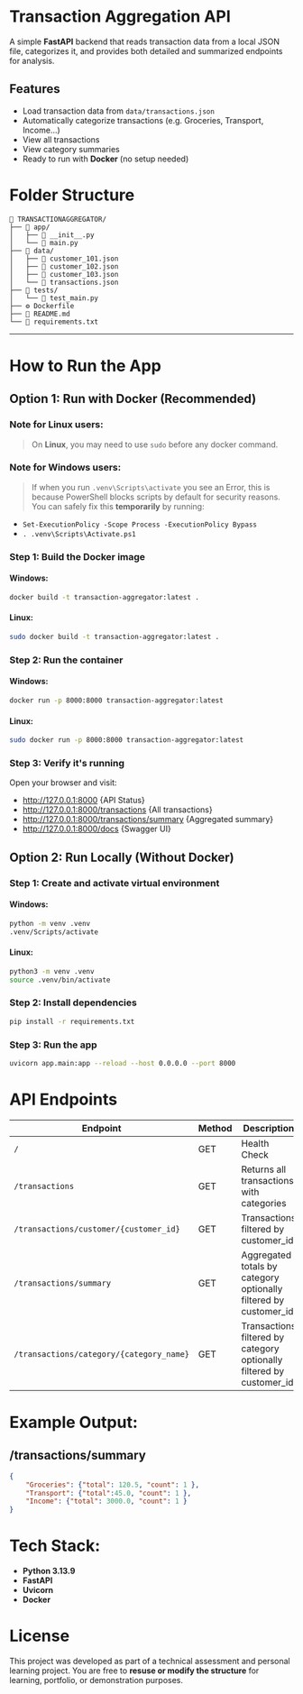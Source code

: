 # Transaction Aggregation API

A simple **FastAPI** backend that reads transaction data from a local JSON
file, categorizes it, and provides both detailed and summarized endpoints
for analysis.


## Features

- Load transaction data from `data/transactions.json`
- Automatically categorize transactions (e.g. Groceries, Transport, Income...)
- View all transactions
- View category summaries
- Ready to run with **Docker** (no setup needed)

# Folder Structure

```text
📁 TRANSACTIONAGGREGATOR/
├── 📂 app/
│   ├── 📄 __init__.py
│   └── 📄 main.py
├── 📂 data/
│   ├── 📄 customer_101.json
│   ├── 📄 customer_102.json
│   ├── 📄 customer_103.json
│   └── 📄 transactions.json
├── 📂 tests/
│   └── 📄 test_main.py
├── ⚙️ Dockerfile
├── 📘 README.md
└── 📄 requirements.txt
```

---

# How to Run the App

## Option 1: Run with Docker (Recommended)

### Note for Linux users:

> On **Linux**, you may need to use `sudo` before any docker command.

### Note for Windows users:

> If when you run `.venv\Scripts\activate` you see an Error, this is because
PowerShell blocks scripts by default for security reasons. You can safely fix
this **temporarily** by running:
- `Set-ExecutionPolicy -Scope Process -ExecutionPolicy Bypass`
- `. .venv\Scripts\Activate.ps1`

### Step 1: Build the Docker image

#### Windows:
```bash
docker build -t transaction-aggregator:latest .
```

#### Linux:

```bash
sudo docker build -t transaction-aggregator:latest .
```

### Step 2: Run the container

#### Windows:
```bash
docker run -p 8000:8000 transaction-aggregator:latest
```

#### Linux:

```bash
sudo docker run -p 8000:8000 transaction-aggregator:latest
```

### Step 3: Verify it's running

Open your browser and visit:
- http://127.0.0.1:8000 {API Status}
- http://127.0.0.1:8000/transactions {All transactions}
- http://127.0.0.1:8000/transactions/summary {Aggregated summary}
- http://127.0.0.1:8000/docs {Swagger UI}

## Option 2: Run Locally (Without Docker)

### Step 1: Create and activate virtual environment

#### Windows:

```bash
python -m venv .venv
.venv/Scripts/activate
```

#### Linux:

```bash
python3 -m venv .venv
source .venv/bin/activate
```

### Step 2: Install dependencies

```bash
pip install -r requirements.txt
```

### Step 3: Run the app

```bash
uvicorn app.main:app --reload --host 0.0.0.0 --port 8000
```

# API Endpoints

| Endpoint                                 | Method | Description                                                          |
| -----------------------------------------| ------ | ---------------------------------------------------------------------|
| `/`                                      | GET    | Health Check                                                         |
| `/transactions`                          | GET    | Returns all transactions with categories                             |
| `/transactions/customer/{customer_id}`   | GET    | Transactions filtered by customer_id                                 |
| `/transactions/summary`                  | GET    | Aggregated totals by category optionally filtered by customer_id     |
| `/transactions/category/{category_name}` | GET    | Transactions filtered by category optionally filtered by customer_id |


# Example Output:

## /transactions/summary

```json
{
    "Groceries": {"total": 120.5, "count": 1 },
    "Transport": {"total":45.0, "count": 1 },
    "Income": {"total": 3000.0, "count": 1 }
}
```

# Tech Stack:

- **Python 3.13.9**
- **FastAPI**
- **Uvicorn**
- **Docker**

# License

This project was developed as part of a technical assessment and personal
learning project.
You are free to **resuse or modify the structure** for learning, portfolio,
or demonstration purposes.